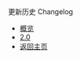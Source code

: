 <div class="sidebar_title icon-product__UCloudStack/v1.x">更新历史 Changelog</div>

* [概览](/UCloudStack/changelog/v2.x/README.md)
* [2.0 ](/UCloudStack/changelog/v2.x/2.0.md)
* [返回主页](/UCloudStack/README.md)

